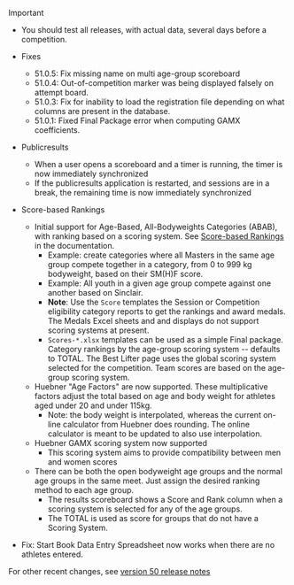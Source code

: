 > [!IMPORTANT]
>
> - You should test all releases, with actual data, several days before a competition. 

- Fixes
  - 51.0.5: Fix missing name on multi age-group scoreboard
  - 51.0.4: Out-of-competition marker was being displayed falsely on attempt board.
  - 51.0.3: Fix for inability to load the registration file depending on what columns are present in the database.
  - 51.0.1: Fixed Final Package error when computing GAMX coefficients.
  
- Publicresults
  - When a user opens a scoreboard and a timer is running, the timer is now immediately synchronized
  - If the publicresults application is restarted, and sessions are in a break, the remaining time is now immediately synchronized
- Score-based Rankings
  - Initial support for Age-Based, All-Bodyweights Categories (ABAB), with ranking based on a scoring system.  See [Score-based Rankings](https://jflamy.github.io/owlcms4/#/ScoreBasedCompetitions) in the documentation.
    - Example: create categories where all Masters in the same age group compete together in a category, from 0 to 999 kg bodyweight, based on their SM(H)F score.
    - Example: All youth in a given age group compete against one another based on Sinclair.
    - **Note**: Use the `Score` templates the Session or Competition eligibility category reports to get the rankings and award medals. The Medals Excel sheets and and displays do not support scoring systems at present.
    - `Scores-*.xlsx` templates can be used as a simple Final package.  Category rankings by the age-group scoring system -- defaults to TOTAL. The Best Lifter page uses the global scoring system selected for the competition.  Team scores are based on the age-group scoring system.
  - Huebner "Age Factors"  are now supported. These multiplicative factors adjust the total based on age and body weight for athletes aged under 20 and under 115kg.
    - Note: the body weight is interpolated, whereas the current on-line calculator from Huebner does rounding.  The online calculator is meant to be updated to also use interpolation.
  - Huebner GAMX scoring system now supported
    - This scoring system aims to provide compatibility between men and women scores
  - There can be both the open bodyweight age groups and the normal age groups in the same meet.  Just assign the desired ranking method to each age group.
    - The results scoreboard shows a Score and Rank column when a scoring system is selected for any of the age groups.
    - The TOTAL is used as score for groups that do not have a Scoring System.
- Fix: Start Book Data Entry Spreadsheet now works when there are no athletes entered.


For other recent changes, see [version 50 release notes](https://github.com/owlcms/owlcms4/releases/tag/50.0.0)
